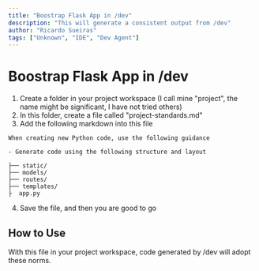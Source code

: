 ```yaml
---
title: "Boostrap Flask App in /dev"
description: "This will generate a consistent output from /dev"
author: "Ricardo Sueiras"
tags: ["Unknown", "IDE", "Dev Agent"]
---
```


# Boostrap Flask App in /dev

1. Create a folder in your project workspace (I call mine "project", the name might be significant, I have not tried others)
2. In this folder, create a file called "project-standards.md"
3. Add the following markdown into this file

```
When creating new Python code, use the following guidance

- Generate code using the following structure and layout

├── static/
├── models/
├── routes/
├── templates/
├  app.py
```

4. Save the file, and then you are good to go

## How to Use

With this file in your project workspace, code generated by /dev will adopt these norms.
